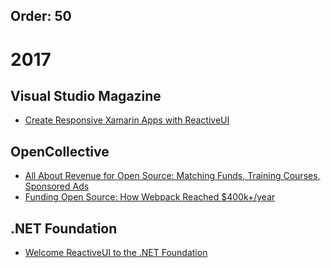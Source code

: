 Order: 50
---

# 2017

## Visual Studio Magazine
* [Create Responsive Xamarin Apps with ReactiveUI](https://visualstudiomagazine.com/articles/2017/10/01/create-responsive.aspx)

## OpenCollective
* [All About Revenue for Open Source: Matching Funds, Training Courses, Sponsored Ads](https://medium.com/open-collective/august-2017-news-revenue-for-open-source-df1aec08939e)
* [Funding Open Source: How Webpack Reached $400k+/year](https://medium.com/open-collective/funding-open-source-how-webpack-reached-400k-year-dfb6d8384e19)

## .NET Foundation
* [Welcome ReactiveUI to the .NET Foundation](https://dotnetfoundation.org/blog/welcome-reactiveui-to-the-net-foundation)
